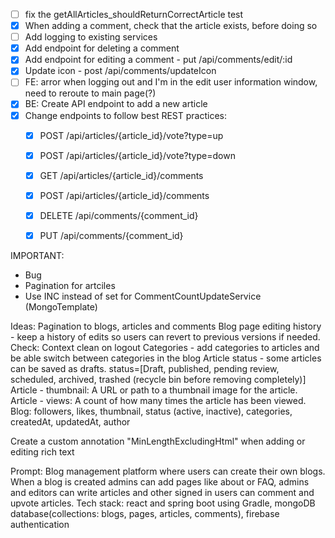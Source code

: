 - [ ] fix the getAllArticles_shouldReturnCorrectArticle test
- [x] When adding a comment, check that the article exists, before doing so
- [ ] Add logging to existing services
- [x] Add endpoint for deleting a comment
- [x] Add endpoint for editing a comment - put /api/comments/edit/:id
- [x] Update icon - post /api/comments/updateIcon
- [ ] FE: arror when logging out and I'm in the edit user information window, need to reroute to main page(?)
- [x] BE: Create API endpoint to add a new article
- [x] Change endpoints to follow best REST practices:
    - [x] POST /api/articles/{article_id}/vote?type=up
    - [x] POST /api/articles/{article_id}/vote?type=down
    - [x] GET /api/articles/{article_id}/comments
    - [x] POST /api/articles/{article_id}/comments
    - [x] DELETE /api/comments/{comment_id}
    - [x] PUT  /api/comments/{comment_id}


IMPORTANT:
- Bug
- Pagination for artciles
- Use INC instead of set for CommentCountUpdateService (MongoTemplate)

Ideas:
Pagination to blogs, articles and comments
Blog page editing history - keep a history of edits so users can revert to previous versions if needed.
Check: Context clean on logout
Categories - add categories to articles and be able switch between categories in the blog
Article status - some articles can be saved as drafts. status=[Draft, published, pending review, scheduled, archived, trashed (recycle bin before removing completely)]
Article - thumbnail: A URL or path to a thumbnail image for the article.
Article - views: A count of how many times the article has been viewed.
Blog: followers, likes, thumbnail, status (active, inactive), categories, createdAt, updatedAt, author

Create a custom annotation "MinLengthExcludingHtml" when adding or editing rich text

Prompt:
Blog management platform where users can create their own blogs.
When a blog is created admins can add pages like about or FAQ, admins and editors can write articles and other signed in users can comment and upvote articles.
Tech stack: react and spring boot using Gradle, mongoDB database(collections: blogs, pages, articles, comments), firebase authentication